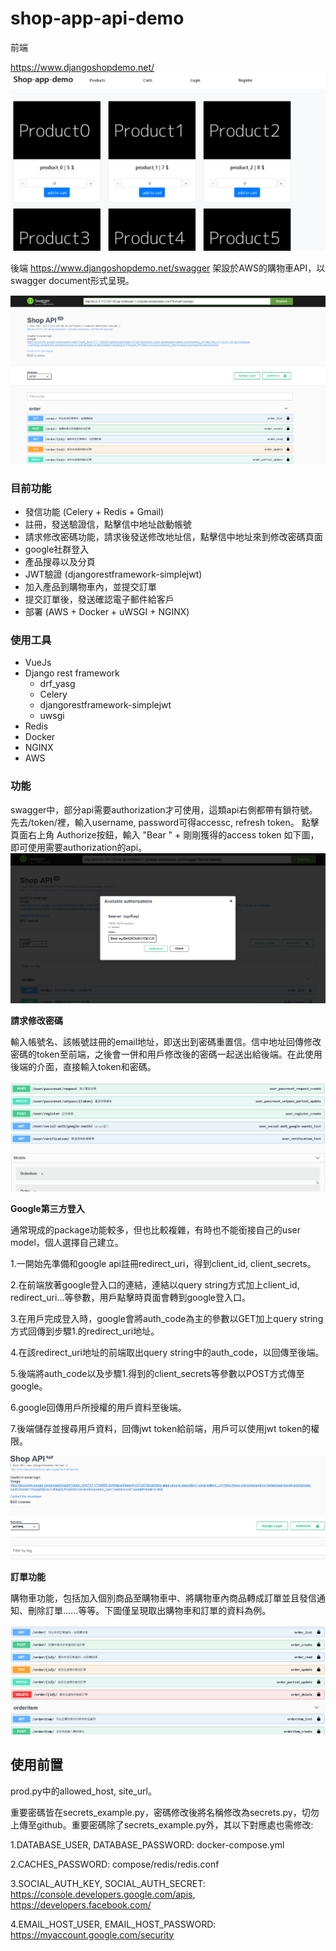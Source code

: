 # **shop-app-api-demo**

前端

https://www.djangoshopdemo.net/
 ![](pic/shop-app-frontend.png)

後端
https://www.djangoshopdemo.net/swagger
 架設於AWS的購物車API，以swagger document形式呈現。
 
 ![](pic/shopapi.png)

### **目前功能**
  - 發信功能 (Celery + Redis + Gmail)
  - 註冊，發送驗證信，點擊信中地址啟動帳號
  - 請求修改密碼功能，請求後發送修改地址信，點擊信中地址來到修改密碼頁面 
  - google社群登入
  - 產品搜尋以及分頁
  - JWT驗證 (djangorestframework-simplejwt)
  - 加入產品到購物車內，並提交訂單
  - 提交訂單後，發送確認電子郵件給客戶
  - 部署 (AWS + Docker + uWSGI + NGINX)

### **使用工具**
 - VueJs
 - Django rest framework
   - drf_yasg
   - Celery 
   - djangorestframework-simplejwt
   - uwsgi
 - Redis 
 - Docker
 - NGINX
 - AWS

### **功能**

swagger中，部分api需要authorization才可使用，這類api右側都帶有鎖符號。 先去/token/裡，輸入username, password可得accessc, refresh token。
點擊頁面右上角 Authorize按鈕，輸入 "Bear " + 剛剛獲得的access token 如下圖，即可使用需要authorization的api。
![](pic/autorised.png)

**請求修改密碼**
 
輸入帳號名、該帳號註冊的email地址，即送出到密碼重置信。信中地址回傳修改密碼的token至前端，之後會一併和用戶修改後的密碼一起送出給後端。在此使用後端的介面，直接輸入token和密碼。

![](pic/reset3.gif)

**Google第三方登入**
 
通常現成的package功能較多，但也比較複雜，有時也不能銜接自己的user model，個人選擇自己建立。 

1.一開始先準備和google api註冊redirect_uri，得到client_id, client_secrets。 

2.在前端放著google登入口的連結，連結以query string方式加上client_id, redirect_uri...等參數，用戶點擊時頁面會轉到google登入口。 

3.在用戶完成登入時，google會將auth_code為主的參數以GET加上query string方式回傳到步驟1.的redirect_uri地址。 

4.在該redirect_uri地址的前端取出query string中的auth_code，以回傳至後端。 

5.後端將auth_code以及步驟1.得到的client_secrets等參數以POST方式傳至google。

6.google回傳用戶所授權的用戶資料至後端。 

7.後端儲存並搜尋用戶資料，回傳jwt token給前端，用戶可以使用jwt token的權限。

![](pic/ouath2.gif)

**訂單功能**

購物車功能，包括加入個別商品至購物車中、將購物車內商品轉成訂單並且發信通知、刪除訂單......等等。下圖僅呈現取出購物車和訂單的資料為例。

![](pic/order.gif)


## **使用前置**

 prod.py中的allowed_host, site_url。

 重要密碼皆在secrets_example.py，密碼修改後將名稱修改為secrets.py，切勿上傳至github。重要密碼除了secrets_example.py外，其以下對應處也需修改:

1.DATABASE_USER, DATABASE_PASSWORD: docker-compose.yml

2.CACHES_PASSWORD: compose/redis/redis.conf

3.SOCIAL_AUTH_KEY, SOCIAL_AUTH_SECRET: https://console.developers.google.com/apis, https://developers.facebook.com/

4.EMAIL_HOST_USER, EMAIL_HOST_PASSWORD: https://myaccount.google.com/security
